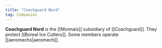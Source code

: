 ```yaml
---
title: "Coachguard Nord"
tag: Companies
---
```


**Coachguard Nord** is the [[Monnais]] subsidiary of [[Coachguard]]. They protect [[Boreal Ice Cutters]]. Some members operate [[aeromechs|aeromech]].
